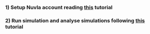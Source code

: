### 1) Setup Nuvla account reading [this](./setup_nuvla_account.md) tutorial
### 2) Run simulation and analyse simulations following [this](./run_simulation.md) tutorial
